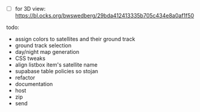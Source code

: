 - [ ] for 3D view: https://bl.ocks.org/bwswedberg/29bda412413335b705c434e8a0af1f50

todo:

- assign colors to satellites and their ground track
- ground track selection
- day/night map generation
- CSS tweaks
- align listbox item's satellite name
- supabase table policies so stojan
- refactor
- documentation
- host
- zip
- send
